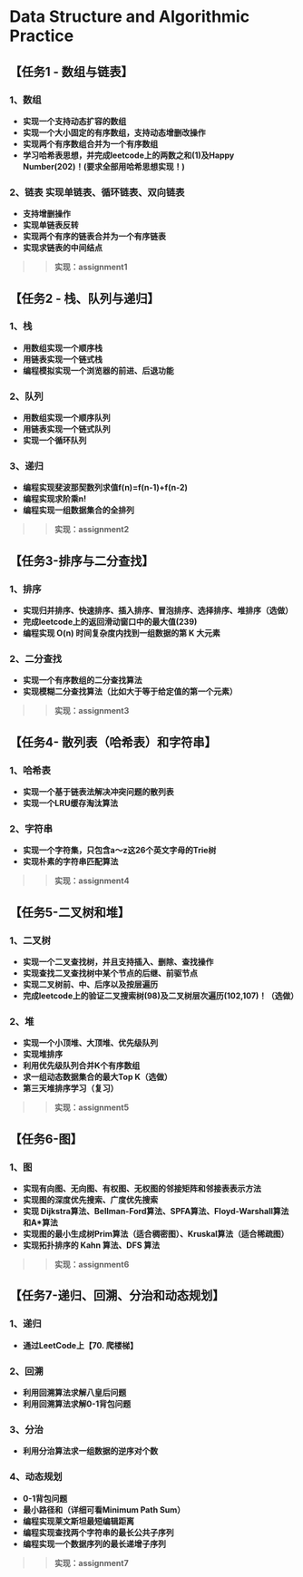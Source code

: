 # Data Structure and Algorithmic Practice
## 【任务1 - 数组与链表】 
### 1、数组 
* **实现一个支持动态扩容的数组**
* **实现一个大小固定的有序数组，支持动态增删改操作**
* **实现两个有序数组合并为一个有序数组** 
* **学习哈希表思想，并完成leetcode上的两数之和(1)及Happy Number(202)！(要求全部用哈希思想实现！)**

### 2、链表 实现单链表、循环链表、双向链表
* **支持增删操作** 
* **实现单链表反转** 
* **实现两个有序的链表合并为一个有序链表** 
* **实现求链表的中间结点**

>>**实现：assignment1**

## 【任务2 - 栈、队列与递归】
### 1、栈
* **用数组实现一个顺序栈**
* **用链表实现一个链式栈**
* **编程模拟实现一个浏览器的前进、后退功能**

### 2、队列
* **用数组实现一个顺序队列**
* **用链表实现一个链式队列**
* **实现一个循环队列**

### 3、递归
* **编程实现斐波那契数列求值f(n)=f(n-1)+f(n-2)**
* **编程实现求阶乘n!**
* **编程实现一组数据集合的全排列**

>>**实现：assignment2**

## 【任务3-排序与二分查找】
### 1、排序
* **实现归并排序、快速排序、插入排序、冒泡排序、选择排序、堆排序（选做）**
* **完成leetcode上的返回滑动窗口中的最大值(239)**
* **编程实现 O(n) 时间复杂度内找到一组数据的第 K 大元素**

### 2、二分查找
* **实现一个有序数组的二分查找算法**
* **实现模糊二分查找算法（比如大于等于给定值的第一个元素）**

>> **实现：assignment3**

## 【任务4- 散列表（哈希表）和字符串】
### 1、哈希表
* **实现一个基于链表法解决冲突问题的散列表**
* **实现一个LRU缓存淘汰算法**

### 2、字符串 
* **实现一个字符集，只包含a～z这26个英文字母的Trie树**
* **实现朴素的字符串匹配算法**

>> **实现：assignment4**

## 【任务5-二叉树和堆】

### 1、二叉树
* **实现一个二叉查找树，并且支持插入、删除、查找操作**
* **实现查找二叉查找树中某个节点的后继、前驱节点**
* **实现二叉树前、中、后序以及按层遍历**
* **完成leetcode上的验证二叉搜索树(98)及二叉树层次遍历(102,107)！（选做）**

### 2、堆

* **实现一个小顶堆、大顶堆、优先级队列**
* **实现堆排序**
* **利用优先级队列合并K个有序数组**
* **求一组动态数据集合的最大Top K（选做）**
* **第三天堆排序学习（复习）**

>> **实现：assignment5**

## 【任务6-图】

### 1、图
* **实现有向图、无向图、有权图、无权图的邻接矩阵和邻接表表示方法**
* **实现图的深度优先搜索、广度优先搜索**
* **实现 Dijkstra算法、Bellman-Ford算法、SPFA算法、Floyd-Warshall算法和A*算法**
* **实现图的最小生成树Prim算法（适合稠密图）、Kruskal算法（适合稀疏图）**
* **实现拓扑排序的 Kahn 算法、DFS 算法**

>> **实现：assignment6**

## 【任务7-递归、回溯、分治和动态规划】

### 1、递归
* **通过LeetCode上【70. 爬楼梯】**

### 2、回溯
* **利用回溯算法求解八皇后问题**
* **利用回溯算法求解0-1背包问题**

### 3、分治
* **利用分治算法求一组数据的逆序对个数**

### 4、动态规划
* **0-1背包问题**
* **最小路径和（详细可看Minimum Path Sum）**
* **编程实现莱文斯坦最短编辑距离**
* **编程实现查找两个字符串的最长公共子序列**
* **编程实现一个数据序列的最长递增子序列**

>> **实现：assignment7**
